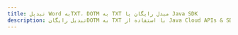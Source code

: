 ---title: تبدیل Word بهTXT، DOTM به TXT مبدل رایگان یا Java SDKdescription: تبدیل رایگانDOTM به TXT با استفاده از Java Cloud APIs & SDK. همچنین اسناد Microsoft Word و OpenOffice را در Cloud ایجاد، ویرایش و رندر کنید.---